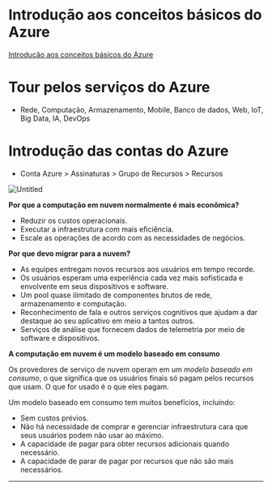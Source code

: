 # Introdução aos conceitos básicos do Azure

[Introdução aos conceitos básicos do Azure](https://docs.microsoft.com/pt-br/learn/modules/intro-to-azure-fundamentals/)

# **Tour pelos serviços do Azure**

- Rede, Computação, Armazenamento, Mobile, Banco de dados, Web, IoT, Big Data, IA, DevOps

# Introdução das contas do Azure

- Conta Azure > Assinaturas > Grupo de Recursos > Recursos

![Untitled](Introduc%CC%A7a%CC%83o%20aos%20conceitos%20ba%CC%81sicos%20do%20Azure%202a145cee996c44d785abb374c60c680d/Untitled.png)

**Por que a computação em nuvem normalmente é mais econômica?**

- Reduzir os custos operacionais.
- Executar a infraestrutura com mais eficiência.
- Escale as operações de acordo com as necessidades de negócios.

**Por que devo migrar para a nuvem?**

- As equipes entregam novos recursos aos usuários em tempo recorde.
- Os usuários esperam uma experiência cada vez mais sofisticada e envolvente em seus dispositivos e software.
- Um pool quase ilimitado de componentes brutos de rede, armazenamento e computação.
- Reconhecimento de fala e outros serviços cognitivos que ajudam a dar destaque ao seu aplicativo em meio a tantos outros.
- Serviços de análise que fornecem dados de telemetria por meio de software e dispositivos.

**A computação em nuvem é um modelo baseado em consumo**

Os provedores de serviço de nuvem operam em um *modelo baseado em consumo*, o que significa que os usuários finais só pagam pelos recursos que usam. O que for usado é o que eles pagam.

Um modelo baseado em consumo tem muitos benefícios, incluindo:

- Sem custos prévios.
- Não há necessidade de comprar e gerenciar infraestrutura cara que seus usuários podem não usar ao máximo.
- A capacidade de pagar para obter recursos adicionais quando necessário.
- A capacidade de parar de pagar por recursos que não são mais necessários.

---